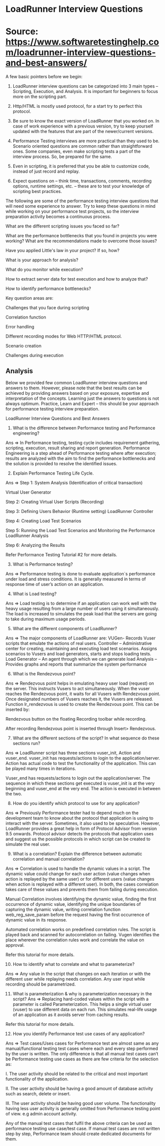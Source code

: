 # LoadRunner Interview Questions

# Source: https://www.softwaretestinghelp.com/loadrunner-interview-questions-and-best-answers/


A few basic pointers before we begin:

1. LoadRunner interview questions can be categorized into 3 main types – Scripting, Execution, and Analysis. It is important for beginners to focus more on the scripting part.

2. Http/HTML is mostly used protocol, for a start try to perfect this protocol.

3. Be sure to know the exact version of LoadRunner that you worked on. In case of work experience with a previous version, try to keep yourself updated with the features that are part of the newer/current versions.

4. Performance Testing interviews are more practical than they used to be. Scenario oriented questions are common rather than straightforward ones. Some companies, even make scripting tests a part of the interview process. So, be prepared for the same.

5. Even in scripting, it is preferred that you be able to customize code, instead of just record and replay.

6. Expect questions on – think time, transactions, comments, recording options, runtime settings, etc. – these are to test your knowledge of scripting best practices.


The following are some of the performance testing interview questions that will need some experience to answer. Try to keep these questions in mind while working on your performance test projects, so the interview preparation activity becomes a continuous process.

What are the different scripting issues you faced so far?

What are the performance bottlenecks that you found in projects you were working? What are the recommendations made to overcome those issues?

Have you applied Little's law in your project? If so, how?

What is your approach for analysis?

What do you monitor while execution?

How to extract server data for test execution and how to analyze that?

How to identify performance bottlenecks?

Key question areas are:

Challenges that you face during scripting

Correlation function

Error handling

Different recording modes for Web HTTP/HTML protocol.

Scenario creation

Challenges during execution

## Analysis

Below we provided few common LoadRunner interview questions and answers to them. However, please note that the best results can be achieved by providing answers based on your exposure, expertise and interpretation of the concepts. Learning just the answers to questions is not always optimum. Practice, Learn and Expert – this should be your approach for performance testing interview preparation.

LoadRunner Interview Questions and Best Answers

1. What is the difference between Performance testing and Performance engineering?

Ans => In Performance testing, testing cycle includes requirement gathering, scripting, execution, result sharing and report generation. Performance Engineering is a step ahead of Performance testing where after execution; results are analyzed with the aim to find the performance bottlenecks and the solution is provided to resolve the identified issues.

2. Explain Performance Testing Life Cycle.

Ans => Step 1: System Analysis (Identification of critical transaction)

Virtual User Generator

Step 2: Creating Virtual User Scripts (Recording)

Step 3: Defining Users Behavior (Runtime setting)
LoadRunner Controller

Step 4: Creating Load Test Scenarios

Step 5: Running the Load Test Scenarios and Monitoring the Performance
LoadRunner Analysis

Step 6: Analyzing the Results

Refer Performance Testing Tutorial #2 for more details.

3. What is Performance testing?

Ans => Performance testing is done to evaluate application`s performance under load and stress conditions. It is generally measured in terms of response time of user’s action on an application.

4. What is Load testing?

Ans => Load testing is to determine if an application can work well with the heavy usage resulting from a large number of users using it simultaneously. The load is increased to simulates the peak load that the servers are going to take during maximum usage periods.

5. What are the different components of LoadRunner?

Ans => The major components of LoadRunner are:
VUGen- Records Vuser scripts that emulate the actions of real users.
Controller – Administrative center for creating, maintaining and executing load test scenarios. Assigns scenarios to Vusers and load generators, starts and stops loading tests.
Load Generator – An agent through which we can generate load
Analysis – Provides graphs and reports that summarize the system performance

6. What is the Rendezvous point?

Ans => Rendezvous point helps in emulating heavy user load (request) on the server. This instructs Vusers to act simultaneously. When the vuser reaches the Rendezvous point, it waits for all Vusers with Rendezvous point. Once designated numbers of Vusers reaches it, the Vusers are released. Function lr_rendezvous is used to create the Rendezvous point. This can be inserted by:

Rendezvous button on the floating Recording toolbar while recording.

After recording Rendezvous point is inserted through Insert> Rendezvous.

7. What are the different sections of the script? In what sequence do these sections run?

Ans => LoadRunner script has three sections vuser_init, Action and vuser_end.
vuser_init has requests/actions to login to the application/server.
Action has actual code to test the functionality of the application. This can be played many times in iterations.

Vuser_end has requests/actions to login out the application/server.
The sequence in which these sections get executed is vuser_init is at the very beginning and vuser_end at the very end. The action is executed in between the two.

8. How do you identify which protocol to use for any application?

Ans => Previously Performance tester had to depend much on the development team to know about the protocol that application is using to interact with the server. Sometimes, it also used to be speculative.
However, LoadRunner provides a great help in form of Protocol Advisor from version 9.5 onwards. Protocol advisor detects the protocols that application uses and suggest us the possible protocols in which script can be created to simulate the real user.

9. What is a correlation? Explain the difference between automatic correlation and manual correlation?

Ans => Correlation is used to handle the dynamic values in a script. The dynamic value could change for each user action (value changes when action is replayed by the same user) or for different users (value changes when action is replayed with a different user). In both, the cases correlation takes care of these values and prevents them from failing during execution.

Manual Correlation involves identifying the dynamic value, finding the first occurrence of dynamic value, identifying the unique boundaries of capturing the dynamic value, writing correlation function web_reg_save_param before the request having the first occurrence of dynamic value in its response.

Automated correlation works on predefined correlation rules. The script is played back and scanned for autocorrelation on failing. Vugen identifies the place wherever the correlation rules work and correlate the value on approval.

Refer this tutorial for more details.

10. How to identify what to correlate and what to parameterize?

Ans => Any value in the script that changes on each iteration or with the different user while replaying needs correlation. Any user input while recording should be parametrized.

11. What is parameterization & why is parameterization necessary in the script?
Ans => Replacing hard-coded values within the script with a parameter is called Parameterization. This helps a single virtual user (vuser) to use different data on each run. This simulates real-life usage of an application as it avoids server from caching results.

Refer this tutorial for more details.

12. How you identify Performance test use cases of any application?

Ans => Test cases/Uses cases for Performance test are almost same as any manual/functional testing test cases where each and every step performed by the user is written. The only difference is that all manual test cases can’t be Performance testing use cases as there are few criteria for the selection as:

I. The user activity should be related to the critical and most important functionality of the application.

II. The user activity should be having a good amount of database activity such as search, delete or insert.

III. The user activity should be having good user volume. The functionality having less user activity is generally omitted from Performance testing point of view. e.g admin account activity.

Any of the manual test cases that fulfil the above criteria can be used as performance testing use case/test case. If manual test cases are not written step by step, Performance team should create dedicated documents for them.
